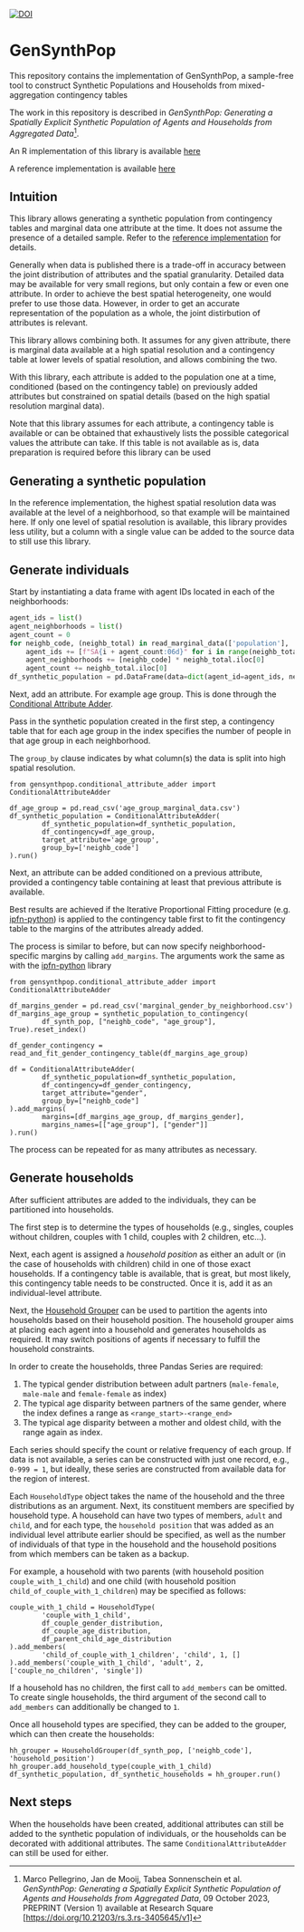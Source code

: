[![DOI](https://zenodo.org/badge/810318631.svg)](https://zenodo.org/doi/10.5281/zenodo.11474109)

# GenSynthPop

This repository contains the implementation of GenSynthPop,
a sample-free tool to construct Synthetic Populations and Households from mixed-aggregation contingency tables

The work in this repository is described in
*GenSynthPop: Generating a Spatially Explicit Synthetic Population of Agents and Households from Aggregated Data*[^1].

[^1]: Marco Pellegrino, Jan de Mooij, Tabea Sonnenschein et al. *GenSynthPop: Generating a Spatially Explicit Synthetic
Population of Agents and Households from Aggregated Data*, 09 October 2023, PREPRINT (Version 1) available at Research
Square [https://doi.org/10.21203/rs.3.rs-3405645/v1]

An R implementation of this library is available [here](https://github.com/TabeaSonnenschein/GenSynthPop)

A reference implementation is available
[here](https://github.com/A-Practical-Agent-Programming-Language/Synthetic-Population-The-Hague-South-West)

## Intuition

This library allows generating a synthetic population from contingency tables and marginal data one attribute at the
time. It does not assume the presence of a detailed sample. Refer to the
[reference implementation](https://github.com/A-Practical-Agent-Programming-Language/Synthetic-Population-The-Hague-South-West)
for details.

Generally when data is published there is a trade-off in accuracy between the joint distribution of attributes and the
spatial granularity. Detailed data may be available for very small regions, but only contain a few or even one
attribute.
In order to achieve the best spatial heterogeneity, one would prefer to use those data. However, in order to get an
accurate representation of the population as a whole, the joint distirbution of attributes is relevant.

This library allows combining both. It assumes for any given attribute, there is marginal data available at a high
spatial resolution and a contingency table at lower levels of spatial resolution, and allows combining the two.

With this library, each attribute is added to the population one at a time, conditioned (based on the contingency table)
on previously added attributes but constrained on spatial details (based on the high spatial resolution marginal data).

Note that this library assumes for each attribute, a contingency table is available or can be obtained that exhaustively
lists the possible categorical values the attribute can take. If this table is not available as is, data preparation is
required before this library can be used

## Generating a synthetic population

In the reference implementation, the highest spatial resolution data was available at the level of a neighborhood, so
that example will be maintained here. If only one level of spatial resolution is available, this library provides
less utility, but a column with a single value can be added to the source data to still use this library.

## Generate individuals

Start by instantiating a data frame with agent IDs located in each of the neighborhoods:

```python
agent_ids = list()
agent_neighborhoods = list()
agent_count = 0
for neighb_code, (neighb_total) in read_marginal_data(['population'], 'population').iterrows():
    agent_ids += [f"SA{i + agent_count:06d}" for i in range(neighb_total.iloc[0])]
    agent_neighborhoods += [neighb_code] * neighb_total.iloc[0]
    agent_count += neighb_total.iloc[0]
df_synthetic_population = pd.DataFrame(data=dict(agent_id=agent_ids, neighb_code=agent_neighborhoods))
```

Next, add an attribute. For example age group. This is done through the
[Conditional Attribute Adder](gensynthpop/conditional_attribute_adder.py).

Pass in the synthetic population created in the first step, a contingency table that for each age group in the index
specifies the number of people in that age group in each neighborhood.

The `group_by` clause indicates by what column(s) the data is split into high spatial resolution.

```python3
from gensynthpop.conditional_attribute_adder import ConditionalAttributeAdder

df_age_group = pd.read_csv('age_group_marginal_data.csv')
df_synthetic_population = ConditionalAttributeAdder(
        df_synthetic_population=df_synthetic_population,
        df_contingency=df_age_group,
        target_attribute='age_group',
        group_by=['neighb_code']
).run()
```

Next, an attribute can be added conditioned on a previous attribute, provided a contingency table containing at least
that previous attribute is available.

Best results are achieved if the Iterative Proportional Fitting procedure
(e.g. [ipfn-python](https://github.com/AJdeMooij/ipfn/tree/bugfix/pandas-sort-frames)) is applied to the contingency
table first to fit the contingency table to the margins of the attributes already added.

The process is similar to before, but can now specify neighborhood-specific margins by calling `add_margins`. The
arguments work the same as with the
[ipfn-python](https://github.com/AJdeMooij/ipfn/tree/bugfix/pandas-sort-frames) library

```python3
from gensynthpop.conditional_attribute_adder import ConditionalAttributeAdder

df_margins_gender = pd.read_csv('marginal_gender_by_neighborhood.csv')
df_margins_age_group = synthetic_population_to_contingency(
        df_synth_pop, ["neighb_code", "age_group"], True).reset_index()

df_gender_contingency = read_and_fit_gender_contingency_table(df_margins_age_group)

df = ConditionalAttributeAdder(
        df_synthetic_population=df_synthetic_population,
        df_contingency=df_gender_contingency,
        target_attribute="gender",
        group_by=["neighb_code"]
).add_margins(
        margins=[df_margins_age_group, df_margins_gender],
        margins_names=[["age_group"], ["gender"]]
).run()
``````

The process can be repeated for as many attributes as necessary.

## Generate households

After sufficient attributes are added to the individuals, they can be partitioned into households.

The first step is to determine the types of households (e.g., singles, couples without children, couples with 1 child,
couples with 2 children, etc...).

Next, each agent is assigned a *household position* as either an adult or (in the case of households with children)
child in one of those exact households. If a contingency table is available, that is great, but most likely, this
contingency table needs to be constructed. Once it is, add it as an individual-level attribute.

Next, the [Household Grouper](gensynthpop/household_grouper.py) can be used to partition the agents into households
based on their household position. The household grouper aims at placing each agent into a household and generates
households as required. It may switch positions of agents if necessary to fulfill the household constraints.

In order to create the households, three Pandas Series are required:

1) The typical gender distribution between adult partners (`male-female`, `male-male` and `female-female` as index)
2) The typical age disparity between partners of the same gender, where the index defines a range
   as `<range_start>-<range_end>`
3) The typical age disparity between a mother and oldest child, with the range again as index.

Each series should specify the count or relative frequency of each group. If data is not available, a series can be
constructed
with just one record, e.g., `0-999 = 1`, but ideally, these series are constructed from available data for the region of
interest.

Each `HouseholdType` object takes the name of the household and the three distributions as an argument. Next, its
constituent members are specified by household type. A household can have two types of members, `adult` and `child`, and
for each type, the `household position` that was added as an individual level attribute earlier should be specified,
as well as the number of individuals of that type in the household and the household positions from which members can
be taken as a backup.

For example, a household with two parents (with household position `couple_with_1_child`)
and one child (with household position `child_of_couple_with_1_children`) may be specified as follows:

```python3
couple_with_1_child = HouseholdType(
        'couple_with_1_child',
        df_couple_gender_distribution,
        df_couple_age_distribution,
        df_parent_child_age_distribution
).add_members(
        'child_of_couple_with_1_children', 'child', 1, []
).add_members('couple_with_1_child', 'adult', 2, ['couple_no_children', 'single'])
```

If a household has no children, the first call to `add_members` can be omitted. To create single households, the third
argument of the second call to `add_members` can additionally be changed to `1`.

Once all household types are specified, they can be added to the grouper, which can then create the households:

```python3
hh_grouper = HouseholdGrouper(df_synth_pop, ['neighb_code'], 'household_position')
hh_grouper.add_household_type(couple_with_1_child)
df_synthetic_population, df_synthetic_households = hh_grouper.run()
```

## Next steps

When the households have been created, additional attributes can still be added to the synthetic population of
individuals,
or the households can be decorated with additional attributes. The same `ConditionalAttributeAdder` can still be used
for either.
